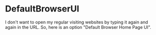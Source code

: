 # DefaultBrowserUI
I don't want to open my regular visiting websites by typing it again and again in the URL. So, here is an option "Default Browser Home Page UI".
